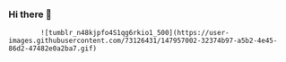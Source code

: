 ### Hi there 👋    
            ![tumblr_n48kjpfo4S1qg6rkio1_500](https://user-images.githubusercontent.com/73126431/147957002-32374b97-a5b2-4e45-86d2-47482e0a2ba7.gif)

<!--
**hoang0199/hoang0199** is a ✨ _special_ ✨ repository because its `README.md` (this file) appears on your GitHub profile.

Here are some ideas to get you started:

- 🔭 I’m currently working on ...
- 🌱 I’m currently learning ...
- 👯 I’m looking to collaborate on ...
- 🤔 I’m looking for help with ...
- 💬 Ask me about ...
- 📫 How to reach me: ...
- 😄 Pronouns: ...
- ⚡ Fun fact: ...
-->
